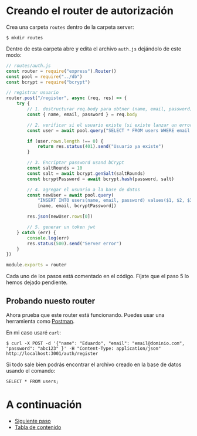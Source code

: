 # Creando el router de autorización

Crea una carpeta `routes` dentro de la carpeta server:

    $ mkdir routes

Dentro de esta carpeta abre y edita el archivo `auth.js` dejándolo de este modo:

```javascript
// routes/auth.js
const router = require("express").Router()
const pool = require("../db")
const bcrypt = require("bcrypt")

// registrar usuario
router.post("/register", async (req, res) => {
    try {
        // 1. destructurar req.body para obtner (name, email, password)
        const { name, email, password } = req.body

        // 2. verificar si el usuario existe (si existe lanzar un error, con throw)
        const user = await pool.query("SELECT * FROM users WHERE email = $1", [email])

        if (user.rows.length !== 0) {
            return res.status(401).send("Usuario ya existe")
        }

        // 3. Encriptar password usand bCrypt
        const saltRounds = 10
        const salt = await bcrypt.genSalt(saltRounds)
        const bcryptPassword = await bcrypt.hash(password, salt)

        // 4. agregar el usuario a la base de datos
        const newUser = await pool.query(
            "INSERT INTO users(name, email, password) values($1, $2, $3) RETURNING *",
            [name, email, bcryptPassword])

        res.json(newUser.rows[0])

        // 5. generar un token jwt
    } catch (err) {
        console.log(err)
        res.status(500).send("Server error")
    }
})

module.exports = router
```

Cada uno de los pasos está comentado en el código.
Fíjate que el paso 5 lo hemos dejado pendiente.

## Probando nuesto router

Ahora prueba que este router está funcionando. Puedes usar una herramienta como [Postman](https://www.postman.com/).

En mi caso usaré `curl`:

    $ curl -X POST -d '{"name": "Eduardo", "email": "email@dominio.com", "password": "abc123" }' -H "Content-Type: application/json" http://localhost:3001/auth/register

Si todo sale bien podrás encontrar el archivo creado en la base de datos usando el comando:

    SELECT * FROM users;


# A continuación 

- [Siguiente paso](STEP6.md)
- [Tabla de contenido](README.md#Primera-Parte)